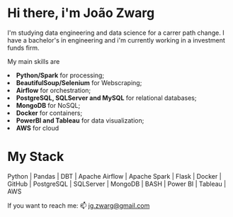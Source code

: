 # Hi there, i'm João Zwarg
I'm studying data engineering and data science for a carrer path change. I have a bachelor's in engineering and i'm currently working in a investment funds firm. 

My main skills are 
  <li><b>Python/Spark</b> for processing; </li>
  <li><b>BeautifulSoup/Selenium</b> for Webscraping; </li>
  <li><b>Airflow</b> for orchestration; </li>
  <li><b>PostgreSQL, SQLServer and MySQL</b> for relational databases; </li>
  <li><b>MongoDB</b> for NoSQL; </li>
  <li><b>Docker</b> for containers; </li>
  <li><b>PowerBI and Tableau</b> for data visualization;  </li>
  <li><b>AWS</b> for cloud </li>

<h1> My Stack </h1>
Python  | Pandas | DBT | Apache Airflow | Apache Spark | Flask | Docker | GitHub | PostgreSQL | SQLServer | MongoDB | BASH | Power BI | Tableau | AWS

If you want to reach me: 
📫 jg.zwarg@gmail.com
